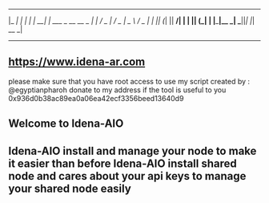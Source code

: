   _____     _  
 |_   _|   | |
    | |   __| |  ___  _ __    __ _ 
   | |  / _  | / _ \|  _ \  / _  |
  _| |_| (_| ||  __/| | | || (_| |
 |_____|\__ _| \___||_| |_| \__ _|
 

-------------------------------------
https://www.idena-ar.com
-------------------------------------
please make sure that you have root access to use my script
created by : @egyptianpharoh
donate to my address if the tool is useful to you
0x936d0b38ac89ea0a06ea42ecf3356beed13640d9
## Welcome to Idena-AIO ##
Idena-AIO install and manage your node to make it easier than before
Idena-AIO install shared node and cares about your api keys to manage your shared node easily
----------------------------------------------------------------------------------------------
